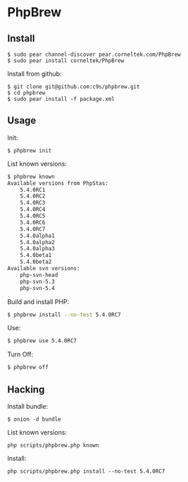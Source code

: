 PhpBrew
==========

## Install

    $ sudo pear channel-discover pear.corneltek.com/PhpBrew
    $ sudo pear install corneltek/PhpBrew

Install from github:

    $ git clone git@github.com:c9s/phpbrew.git
    $ cd phpbrew
    $ sudo pear install -f package.xml


## Usage

Init:

    $ phpbrew init

List known versions:

```bash
$ phpbrew known
Available versions from PhpStas:
	5.4.0RC1
	5.4.0RC2
	5.4.0RC3
	5.4.0RC4
	5.4.0RC5
	5.4.0RC6
	5.4.0RC7
	5.4.0alpha1
	5.4.0alpha2
	5.4.0alpha3
	5.4.0beta1
	5.4.0beta2
Available svn versions:
	php-svn-head
	php-svn-5.3
	php-svn-5.4
```

Build and install PHP:

```bash
$ phpbrew install --no-test 5.4.0RC7
```

Use:

```bash
$ phpbrew use 5.4.0RC7
```

Turn Off:

```bash
$ phpbrew off 
```

Hacking
-------

Install bundle:

    $ onion -d bundle

List known versions:

    php scripts/phpbrew.php known

Install:

    php scripts/phpbrew.php install --no-test 5.4.0RC7
